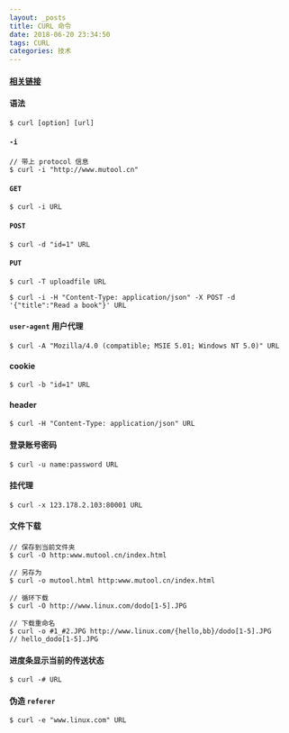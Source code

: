 ```yaml
---
layout: _posts
title: CURL 命令
date: 2018-06-20 23:34:50
tags: CURL
categories: 技术
---
```


#### [相关链接](http://man.linuxde.net/curl)
#### 语法
```
$ curl [option] [url]
```
#### `-i`
```
// 带上 protocol 信息
$ curl -i "http://www.mutool.cn"
```
#### `GET`
```
$ curl -i URL
```
#### `POST`
```
$ curl -d "id=1" URL
```
<!-- more -->
#### `PUT`
```
$ curl -T uploadfile URL

$ curl -i -H "Content-Type: application/json" -X POST -d '{"title":"Read a book"}' URL
```
#### `user-agent` 用户代理
```
$ curl -A "Mozilla/4.0 (compatible; MSIE 5.01; Windows NT 5.0)" URL
```
#### cookie
```
$ curl -b "id=1" URL
```
#### header
```
$ curl -H "Content-Type: application/json" URL
```
#### 登录账号密码
```
$ curl -u name:password URL
```
#### 挂代理
```
$ curl -x 123.178.2.103:80001 URL
```
#### 文件下载
```
// 保存到当前文件夹
$ curl -O http:www.mutool.cn/index.html

// 另存为
$ curl -o mutool.html http:www.mutool.cn/index.html

// 循环下载
$ curl -O http://www.linux.com/dodo[1-5].JPG

// 下载重命名
$ curl -o #1_#2.JPG http://www.linux.com/{hello,bb}/dodo[1-5].JPG
// hello_dodo[1-5].JPG
```
#### 进度条显示当前的传送状态
```
$ curl -# URL
```
#### 伪造 `referer`
```
$ curl -e "www.linux.com" URL
```
